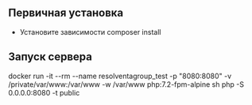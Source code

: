 ## Первичная установка
- Установите зависимости
    composer install

## Запуск сервера
docker run -it --rm --name resolventagroup_test -p "8080:8080" -v /private/var/www:/var/www -w /var/www php:7.2-fpm-alpine sh
php -S 0.0.0.0:8080 -t public

